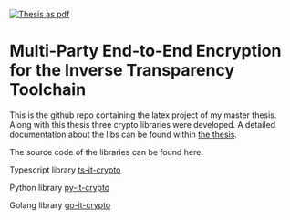[![Thesis as pdf](https://github.com/haggj/Masterarbeit/actions/workflows/thesis-pdf.yml/badge.svg)](https://github.com/haggj/Masterarbeit/actions/workflows/thesis-pdf.yml)

# Multi-Party End-to-End Encryption for the Inverse Transparency Toolchain
This is the github repo containing the latex project of my master thesis. Along with this thesis three crypto libraries were developed. A detailed documentation about the libs can be found within [the thesis](main.pdf).

The source code of the libraries can be found here:

Typescript library [ts-it-crypto](https://github.com/haggj/ts-it-crypto)

Python library [py-it-crypto](https://github.com/haggj/py-it-crypto)

Golang library [go-it-crypto](https://github.com/haggj/go-it-crypto)